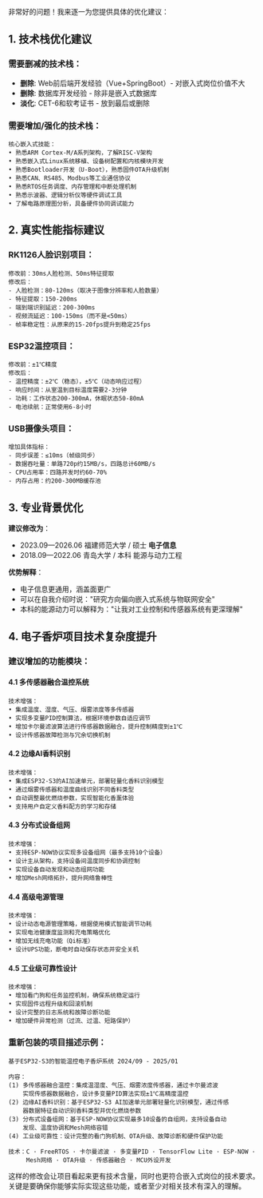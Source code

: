 非常好的问题！我来逐一为您提供具体的优化建议：

## 1. 技术栈优化建议

### 需要删减的技术栈：
- **删除**: Web前后端开发经验（Vue+SpringBoot）- 对嵌入式岗位价值不大
- **删除**: 数据库开发经验 - 除非是嵌入式数据库
- **淡化**: CET-6和软考证书 - 放到最后或删除

### 需要增加/强化的技术栈：
```
核心嵌入式技能：
• 熟悉ARM Cortex-M/A系列架构，了解RISC-V架构
• 熟悉嵌入式Linux系统移植、设备树配置和内核模块开发
• 熟悉Bootloader开发（U-Boot），熟悉固件OTA升级机制
• 熟悉CAN、RS485、Modbus等工业通信协议
• 熟悉RTOS任务调度、内存管理和中断处理机制
• 熟悉示波器、逻辑分析仪等硬件调试工具
• 了解电路原理图分析，具备硬件协同调试能力
```

## 2. 真实性能指标建议

### RK1126人脸识别项目：
```
修改前：30ms人脸检测、50ms特征提取
修改后：
- 人脸检测：80-120ms（取决于图像分辨率和人脸数量）
- 特征提取：150-200ms
- 端到端识别延迟：200-300ms
- 视频流延迟：100-150ms（而不是<50ms）
- 帧率稳定性：从原来的15-20fps提升到稳定25fps
```

### ESP32温控项目：
```
修改前：±1℃精度
修改后：
- 温控精度：±2℃（稳态），±5℃（动态响应过程）
- 响应时间：从室温到目标温度需要2-3分钟
- 功耗：工作状态200-300mA，休眠状态50-80mA
- 电池续航：正常使用6-8小时
```

### USB摄像头项目：
```
增加具体指标：
- 同步误差：≤10ms（帧级同步）
- 数据吞吐量：单路720p约15MB/s，四路总计60MB/s
- CPU占用率：四路并发时约60-70%
- 内存占用：约200-300MB缓存池
```

## 3. 专业背景优化

**建议修改为**：
- 2023.09—2026.06 福建师范大学 / 硕士 **电子信息**
- 2018.09—2022.06 青岛大学 / 本科 能源与动力工程

**优势解释**：
- 电子信息更通用，涵盖面更广
- 可以在自我介绍时说："研究方向偏向嵌入式系统与物联网安全"
- 本科的能源动力可以解释为："让我对工业控制和传感器系统有更深理解"

## 4. 电子香炉项目技术复杂度提升

### 建议增加的功能模块：

#### 4.1 多传感器融合温控系统
```
技术增强：
• 集成温度、湿度、气压、烟雾浓度等多传感器
• 实现多变量PID控制算法，根据环境参数自适应调节
• 增加卡尔曼滤波算法进行传感器数据融合，提升控制精度到±1℃
• 设计传感器故障检测与冗余切换机制
```

#### 4.2 边缘AI香料识别
```
技术增强：
• 集成ESP32-S3的AI加速单元，部署轻量化香料识别模型
• 通过烟雾传感器和温度曲线识别不同香料类型
• 自动调整最优燃烧参数，实现智能化香薰体验
• 支持用户自定义香料配方的学习和存储
```

#### 4.3 分布式设备组网
```
技术增强：
• 支持ESP-NOW协议实现多设备组网（最多支持10个设备）
• 设计主从架构，支持设备间温度同步和协调控制
• 实现设备自动发现和动态组网功能
• 增加Mesh网络拓扑，提升网络鲁棒性
```

#### 4.4 高级电源管理
```
技术增强：
• 设计动态电源管理策略，根据使用模式智能调节功耗
• 实现电池健康度监测和充电策略优化
• 增加无线充电功能（Qi标准）
• 设计UPS功能，断电时自动保存状态并安全关机
```

#### 4.5 工业级可靠性设计
```
技术增强：
• 增加看门狗和任务监控机制，确保系统稳定运行
• 实现固件远程升级和回滚机制
• 设计完整的日志系统和故障诊断功能
• 增加硬件异常检测（过流、过温、短路保护）
```

### 重新包装的项目描述示例：

```
基于ESP32-S3的智能温控电子香炉系统 2024/09 - 2025/01

内容：
(1) 多传感器融合温控：集成温湿度、气压、烟雾浓度传感器，通过卡尔曼滤波
    实现传感器数据融合，设计多变量PID算法实现±1℃高精度温控
(2) 边缘AI香料识别：基于ESP32-S3 AI加速单元部署轻量化识别模型，通过传感
    器数据特征自动识别香料类型并优化燃烧参数
(3) 分布式设备组网：基于ESP-NOW协议实现最多10设备的自组网，支持设备自动
    发现、温度协调和Mesh网络容错
(4) 工业级可靠性：设计完整的看门狗机制、OTA升级、故障诊断和硬件保护功能

技术：C · FreeRTOS · 卡尔曼滤波 · 多变量PID · TensorFlow Lite · ESP-NOW · 
     Mesh网络 · OTA升级 · 传感器融合 · MCU外设开发
```

这样的修改会让项目看起来更有技术含量，同时也更符合嵌入式岗位的技术要求。关键是要确保你能够实际实现这些功能，或者至少对相关技术有深入的理解。
